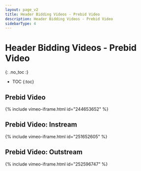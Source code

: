 ```yaml
---
layout: page_v2
title: Header Bidding Videos - Prebid Video
description: Header Bidding Videos - Prebid Video
sidebarType: 4
---
```


<div class="bs-docs-section" markdown="1">

# Header Bidding Videos - Prebid Video

{: .no_toc :}

* TOC
{:toc}

## Prebid Video

{% include vimeo-iframe.html id="244653652" %}

## Prebid Video: Instream

{% include vimeo-iframe.html id="251652605" %}

## Prebid Video: Outstream

{% include vimeo-iframe.html id="252596747" %}

</div>

